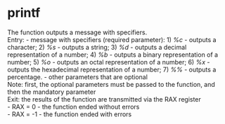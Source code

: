# printf
The function outputs a message with specifiers.  
Entry:  - message with specifiers (required parameter):
          1) *%c* - outputs a character;
          2) *%s* - outputs a string;
          3) *%d* - outputs a decimal representation of a number;
          4) *%b* - outputs a binary representation of a number;
          5) *%o* - outputs an octal representation of a number;
          6) *%x* - outputs the hexadecimal representation of a number;
          7) *%%* - outputs a percentage.
        - other parameters that are optional  
Note:   first, the optional parameters must be passed to the function, and then the mandatory parameter  
Exit:   the results of the function are transmitted via the RAX register  
        - RAX = 0  - the function ended without errors  
        - RAX = -1 - the function ended with errors

